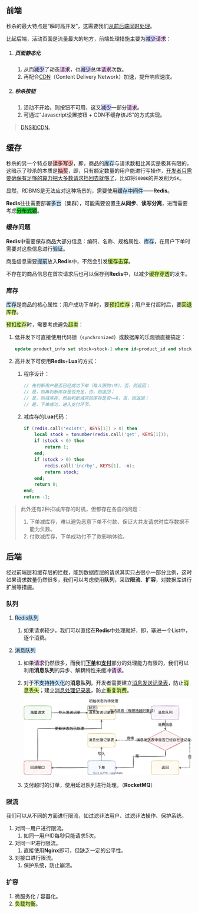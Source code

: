 ## 前端

秒杀的最大特点是“瞬时高并发”，这需要我们[从前后端同时处理](https://www.zhihu.com/question/20978066/answer/2027433026)。

比起后端，活动页面是流量最大的地方，前端处理措施主要为<span style=background:#c9ccff>减少</span><span style=background:#f8d2ff>请求</span>：

1. ##### 页面静态化
   
   1. 从而<span style=background:#c9ccff>减少</span>了动态<span style=background:#f8d2ff>请求</span>，也<span style=background:#c9ccff>减少</span>总体<span style=background:#f8d2ff>请求</span>次数。
   2. 再配合<u>CDN</u>（Content Delivery Network）加速，提升响应速度。
2. ##### 秒杀按钮
   
   1. 活动不开始，则按钮不可用，这又<span style=background:#c9ccff>减少</span>一部分<span style=background:#f8d2ff>请求</span>。
   2. 可通过“Javascript设置按钮 + CDN不缓存该JS”的方式实现。

> [DNS和CDN](https://www.dns.com/supports/710.html)。



## 缓存

秒杀的另一个特点是<span style=background:#ffb8b8>读多写少</span>，即，商品的<span style=background:#c2e2ff>库存</span>与请求数相比其实是极其有限的，这暗示了秒杀的本质是<span style=background:#ffb8b8>抽奖</span>，即，只有额定数量的用户能进行写操作，[开发者只需要确保有足够的算力把大多数请求挡回去就够了](https://www.zhihu.com/question/20978066/answer/1478490284)，比如将`5000K`的并发削为`5K`。

显然，RDBMS是无法应对这种场景的，需要使用<span style=background:#c2e2ff>缓存中间件</span>——**Redis**。

**Redis**往往需要部署<span style=background:#c2e2ff>多台</span>（集群），可能需要设置**主从同步**、**读写分离**，进而需要考虑<span style=background:#19d02a>分布式锁</span>。

### 缓存问题

**Redis**中需要保存商品大部分信息：编码、名称、规格属性、<span style=background:#c2e2ff>库存</span>，在用户下单时需要对这些信息进行<span style=background:#c2e2ff>验证</span>。

商品信息需要<span style=background:#c2e2ff>提前</span>放入**Redis**中，不然会引发<span style=background:#d4fe7f>缓存击穿</span>。

不存在的商品信息在首次请求后也可以保存到**Redis**中，以减少<span style=background:#d4fe7f>缓存穿透</span>的发生。

### 库存

<span style=background:#c2e2ff>库存</span>是商品的核心属性：用户成功下单时，要<span style=background:#d4fe7f>预扣库存</span>；用户支付超时后，要<span style=background:#d4fe7f>回退库存</span>。

<span style=background:#d4fe7f>预扣库存</span>时，需要考虑避免<span style=background:#d4fe7f>超卖</span>：

1. 低并发下可直接使用代码锁（`synchronized`）或数据库的乐观锁直接搞定：

   ```sql
   update product_info set stock=stock-1 where id=product_id and stock > 0;
   ```

2. 高并发下可使用**Redis**+**Lua**的方式：

   1. 程序设计：
      
      ```java
      // 先判断用户是否已经成功下单（每人限购n件），否，则返回；
      // 是，则再判断库存是否充足，否，则返回；
      // 是，则减库存，然后判断减完的库存是否>=0，否，则返回；
      // 是，下单成功，进入支付环节。
      ```
   
   2. 减库存的**Lua**代码：
      
      ```lua
      if (redis.call('exists', KEYS[1]) > 0) then
          local stock = tonumber(redis.call('get', KEYS[1]));
          if (stock < 0) then
              return 1;
          end;
          if (stock > 0) then
              redis.call('incrby', KEYS[1], -n);
              return stock;
          end;
          return 0;
      end;
      return -1;
      ```
> 此外还有2种扣减库存的时机，但都存在各自的问题：
> 
> 1. 下单减库存，难以避免恶意下单不付款、保证大并发请求时库存数据不能为负数。
> 2. 付款减库存，下单成功付不了款影响体验。



## 后端

经过前端层和缓存层的拦截，能到数据库层的请求其实只占很小一部分比例，这时如果请求数量仍然很多，我们可以考虑使用**队列**，采取**限流**、**扩容**，对数据库进行扩展等措施。

### 队列

1. <span style=background:#c2e2ff>Redis队列</span>

   1. 如果请求较少，我们可以直接在**Redis**中处理就好，即，塞进一个List中，逐个消费。

2. <span style=background:#c2e2ff>消息队列</span>

   1. 如果<span style=background:#f8d2ff>请求</span>仍然很多，而我们<u>**下单**</u>和<u>**支付**</u>部分的处理能力有限的，我们可以利用**消息队列**的异步、解耦特性来缓冲<span style=background:#f8d2ff>请求</span>。

   2. 对于<span style=background:#c2e2ff>不支持持久化</span>的**消息队列**，开发者需要建立<u>消息发送记录表</u>，防止<span style=background:#d4fe7f>消息丢失</span>；建立<u>消息处理记录表</u>，防止<span style=background:#d4fe7f>重复消费</span>。

      ![](../images/10/message_send_records.svg)

   3. 支付超时的订单，使用延迟队列进行处理。（**RocketMQ**）

### 限流

我们可以从不同的方面进行限流，如过滤非法用户、过滤非法操作、保护系统。

1. 对同一用户进行限流。
   1. 如同一用户ID每秒只能请求5次。
2. 对同一IP进行限流。
   1. 直接使用**Nginx**即可，但缺乏一定的公平性。
3. 对接口进行限流。
   1. 保护系统，防止崩溃。

### 扩容

1. 微服务化 / 容器化。
2. <span style=background:#d4fe7f>负载均衡</span>。